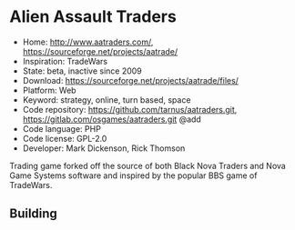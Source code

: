 # Alien Assault Traders

- Home: http://www.aatraders.com/, https://sourceforge.net/projects/aatrade/
- Inspiration: TradeWars
- State: beta, inactive since 2009
- Download: https://sourceforge.net/projects/aatrade/files/
- Platform: Web
- Keyword: strategy, online, turn based, space
- Code repository: https://github.com/tarnus/aatraders.git, https://gitlab.com/osgames/aatraders.git @add
- Code language: PHP
- Code license: GPL-2.0
- Developer: Mark Dickenson, Rick Thomson

Trading game forked off the source of both Black Nova Traders and Nova Game Systems software and inspired by the popular BBS game of TradeWars.

## Building
